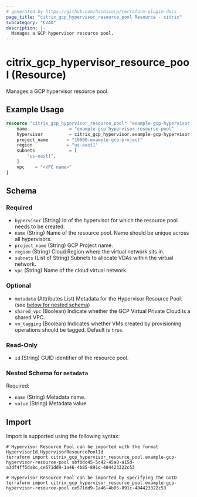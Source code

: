 ```yaml
---
# generated by https://github.com/hashicorp/terraform-plugin-docs
page_title: "citrix_gcp_hypervisor_resource_pool Resource - citrix"
subcategory: "CVAD"
description: |-
  Manages a GCP hypervisor resource pool.
---
```


# citrix_gcp_hypervisor_resource_pool (Resource)

Manages a GCP hypervisor resource pool.

## Example Usage

```terraform
resource "citrix_gcp_hypervisor_resource_pool" "example-gcp-hypervisor-resource-pool" {
    name                = "example-gcp-hypervisor-resource-pool"
    hypervisor          = citrix_gcp_hypervisor.example-gcp-hypervisor.id
    project_name       = "10000-example-gcp-project"
    region             = "us-east1"
    subnets             = [
        "us-east1",
    ]
    vpc    = "<VPC name>"
}
```

<!-- schema generated by tfplugindocs -->
## Schema

### Required

- `hypervisor` (String) Id of the hypervisor for which the resource pool needs to be created.
- `name` (String) Name of the resource pool. Name should be unique across all hypervisors.
- `project_name` (String) GCP Project name.
- `region` (String) Cloud Region where the virtual network sits in.
- `subnets` (List of String) Subnets to allocate VDAs within the virtual network.
- `vpc` (String) Name of the cloud virtual network.

### Optional

- `metadata` (Attributes List) Metadata for the Hypervisor Resource Pool. (see [below for nested schema](#nestedatt--metadata))
- `shared_vpc` (Boolean) Indicate whether the GCP Virtual Private Cloud is a shared VPC.
- `vm_tagging` (Boolean) Indicates whether VMs created by provisioning operations should be tagged. Default is `true`.

### Read-Only

- `id` (String) GUID identifier of the resource pool.

<a id="nestedatt--metadata"></a>
### Nested Schema for `metadata`

Required:

- `name` (String) Metadata name.
- `value` (String) Metadata value.

## Import

Import is supported using the following syntax:

```shell
# Hypervisor Resource Pool can be imported with the format HypervisorId,HypervisorResourcePoolId
terraform import citrix_gcp_hypervisor_resource_pool.example-gcp-hypervisor-resource-pool sbf0dc45-5c42-45a0-a15d-a3df4ff5da8c,ce571dd9-1a46-4b85-891c-484423322c53

# Hypervisor Resource Pool can be imported by specifying the GUID
terraform import citrix_gcp_hypervisor_resource_pool.example-gcp-hypervisor-resource-pool ce571dd9-1a46-4b85-891c-484423322c53
```